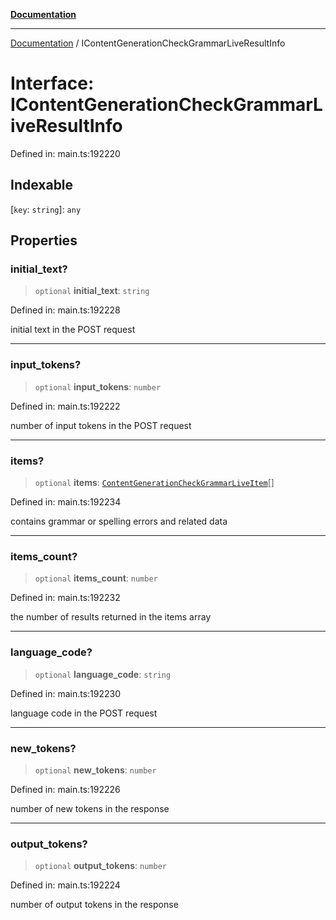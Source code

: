[**Documentation**](../README.md)

***

[Documentation](../README.md) / IContentGenerationCheckGrammarLiveResultInfo

# Interface: IContentGenerationCheckGrammarLiveResultInfo

Defined in: main.ts:192220

## Indexable

\[`key`: `string`\]: `any`

## Properties

### initial\_text?

> `optional` **initial\_text**: `string`

Defined in: main.ts:192228

initial text in the POST request

***

### input\_tokens?

> `optional` **input\_tokens**: `number`

Defined in: main.ts:192222

number of input tokens in the POST request

***

### items?

> `optional` **items**: [`ContentGenerationCheckGrammarLiveItem`](../classes/ContentGenerationCheckGrammarLiveItem.md)[]

Defined in: main.ts:192234

contains grammar or spelling errors and related data

***

### items\_count?

> `optional` **items\_count**: `number`

Defined in: main.ts:192232

the number of results returned in the items array

***

### language\_code?

> `optional` **language\_code**: `string`

Defined in: main.ts:192230

language code in the POST request

***

### new\_tokens?

> `optional` **new\_tokens**: `number`

Defined in: main.ts:192226

number of new tokens in the response

***

### output\_tokens?

> `optional` **output\_tokens**: `number`

Defined in: main.ts:192224

number of output tokens in the response
